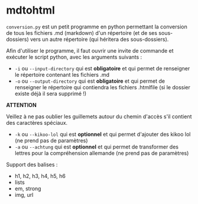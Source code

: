 # mdtohtml
`conversion.py` est un petit programme en python permettant la conversion de tous les fichiers .md (markdown) d'un répertoire (et de ses sous-dossiers) vers un autre répertoire (qui héritera des sous-dossiers).

Afin d'utiliser le programme, il faut ouvrir une invite de commande et exécuter le script python, avec les arguments suivants :
* `-i` ou `--input-directory` qui est **obligatoire** et qui permet de renseigner le répertoire contenant les fichiers .md
* `-o` ou `--output-directory` qui est **obligatoire** et qui permet de renseigner le répertoire qui contiendra les fichiers .htmlfile (si le dossier existe déjà il sera supprimé !)


**ATTENTION**


Veillez à ne pas oublier les guillemets autour du chemin d'accès s'il contient des caractères spéciaux.


* `-k` ou `--kikoo-lol` qui est **optionnel** et qui permet d'ajouter des kikoo lol (ne prend pas de paramètres)
* `-a` ou `--achtung` qui est **optionnel** et qui permet de transformer des lettres pour la compréhension allemande (ne prend pas de paramètres)


Support des balises :
* h1, h2, h3, h4, h5, h6
* lists
* em, strong
* img, url

